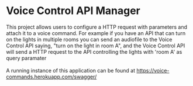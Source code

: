 # Voice Control API Manager

This project allows users to configure a HTTP request with parameters and attach it to a voice command. For example if you have an API that can turn on the lights in multiple rooms you can send an audiofile to the Voice Control API saying, "turn on the light in room A", and the Voice Control API will send a HTTP request to the API controlling the lights with 'room A' as query paramater
<br><br>
A running instance of this application can be found at <a href="https://voice-commands.herokuapp.com/swagger/">https://voice-commands.herokuapp.com/swagger/</a>
